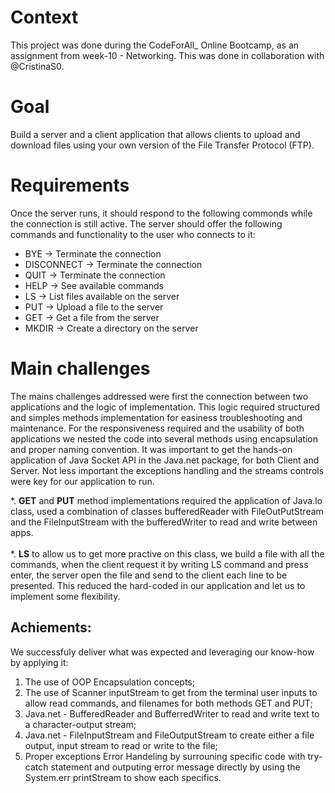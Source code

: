 # Context

This project was done during the CodeForAll_ Online Bootcamp, as an assignment from week-10 - Networking. This was done in collaboration with @CristinaS0.

# Goal

Build a server and a client application that allows clients to upload and download files using your own version of the File Transfer Protocol (FTP).

# Requirements
Once the server runs, it should respond to the following commonds while the connection is still active. 
The server should offer the following commands and functionality to the user who connects to it:

* BYE         -> Terminate the connection
* DISCONNECT  -> Terminate the connection
* QUIT        -> Terminate the connection
* HELP        -> See available commands
* LS          -> List files available on the server
* PUT         -> Upload a file to the server
* GET         -> Get a file from the server
* MKDIR        -> Create a directory on the server

# Main challenges
The mains challenges addressed were first the connection between two applications and the logic of implementation. This logic required structured and simples methods implementation for easiness troubleshooting and maintenance. For the responsiveness required and the usability of both applications we nested the code into several methods using encapsulation and proper naming convention. It was important to get the hands-on application of Java Socket API in the Java.net package, for both Client and Server. Not less important the exceptions handling and the streams controls were key for our application to run. 

*. **GET** and **PUT** method implementations required the application of Java.Io class, used a combination of classes bufferedReader with FileOutPutStream and the FileInputStream with the bufferedWriter to read and write between apps. <br/><br/>
*. **LS** to allow us to get more practive on this class, we build a file with all the commands, when the client request it by writing LS command and press enter, the server open the file and send to the client each line to be presented. This reduced the hard-coded in our application and let us to implement some flexibility.

## Achiements:
We successfuly deliver what was expected and leveraging our know-how by applying it:
1. The use of OOP Encapsulation concepts;
2. The use of Scanner inputStream to get from the terminal user inputs to allow read commands, and filenames for both methods GET and PUT;
3. Java.net - BufferedReader and BufferredWriter to read and write text to a character-output stream;
4. Java.net - FileInputStream and FileOutputStream to create either a file output, input stream to read or write to the file;
5. Proper exceptions Error Handeling by surrouning specific code  with try-catch statement and outputing error message directly by using the System.err printStream to show each specifics.

